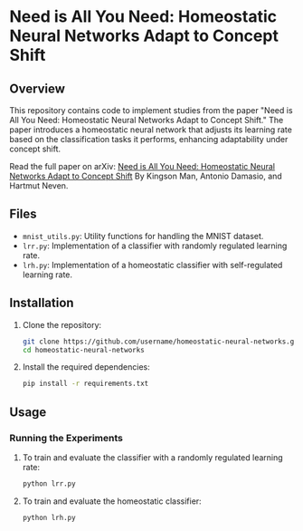 # Need is All You Need: Homeostatic Neural Networks Adapt to Concept Shift

## Overview

This repository contains code to implement studies from the paper "Need is All You Need: Homeostatic Neural Networks Adapt to Concept Shift." The paper introduces a homeostatic neural network that adjusts its learning rate based on the classification tasks it performs, enhancing adaptability under concept shift.

Read the full paper on arXiv: [Need is All You Need: Homeostatic Neural Networks Adapt to Concept Shift](https://arxiv.org/abs/2205.08645) By Kingson Man, Antonio Damasio, and Hartmut Neven.


## Files

- `mnist_utils.py`: Utility functions for handling the MNIST dataset.
- `lrr.py`: Implementation of a classifier with randomly regulated learning rate.
- `lrh.py`: Implementation of a homeostatic classifier with self-regulated learning rate.

## Installation

1. Clone the repository:
   ```sh
   git clone https://github.com/username/homeostatic-neural-networks.git
   cd homeostatic-neural-networks
   ```
2. Install the required dependencies:
   ```sh
   pip install -r requirements.txt
   ```

## Usage

### Running the Experiments

1. To train and evaluate the classifier with a randomly regulated learning rate:
   ```sh
   python lrr.py
   ```

2. To train and evaluate the homeostatic classifier:
   ```sh
   python lrh.py
   ```

